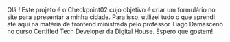 Olá ! Este projeto é o Checkpoint02 cujo objetivo é criar um formulário no site para apresentar a minha cidade. Para isso, utilizei tudo o que aprendi até aqui na matéria de frontend ministrada pelo professor Tiago Damasceno no curso Certified Tech Developer da Digital House. Espero que gostem!
